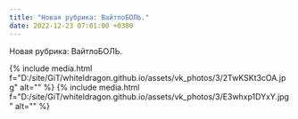 ```yaml
---
title: "Новая рубрика: ВайтлоБОЛЬ."
date: 2022-12-23 07:01:00 +0300
---
```


Новая рубрика: ВайтлоБОЛЬ.


{% include media.html f="D:/site/GiT/whiteldragon.github.io/assets/vk_photos/3/2TwKSKt3cOA.jpg" alt="" %}
{% include media.html f="D:/site/GiT/whiteldragon.github.io/assets/vk_photos/3/E3whxp1DYxY.jpg" alt="" %}
